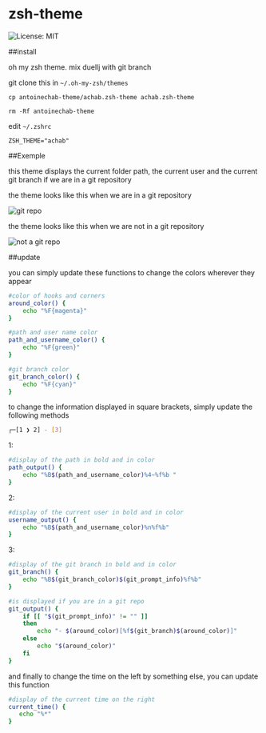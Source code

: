# zsh-theme
![License: MIT](https://img.shields.io/badge/License-MIT-green.svg)

##install

oh my zsh theme. mix duellj with git branch

git clone this in ```~/.oh-my-zsh/themes```

```cp antoinechab-theme/achab.zsh-theme achab.zsh-theme```

```rm -Rf antoinechab-theme```

edit ```~/.zshrc```

```ZSH_THEME="achab"```

##Exemple

this theme displays the current folder path, the current user and the current git branch if we are in a git repository

the theme looks like this when we are in a git repository

![git repo](https://github.com/antoinechab/zsh-theme/blob/main/images/them-with-git.png)

the theme looks like this when we are not in a git repository

![not a git repo](https://github.com/antoinechab/zsh-theme/blob/main/images/theme-without-git.png)

##update

you can simply update these functions to change the colors wherever they appear
```bash
#color of hooks and corners
around_color() {
	echo "%F{magenta}"
}

#path and user name color
path_and_username_color() {
	echo "%F{green}"
}

#git branch color
git_branch_color() {
	echo "%F{cyan}"
}
```

to change the information displayed in square brackets, simply update the following methods
```bash
┌─[1 ❯ 2] - [3]
```

1:
```bash
#display of the path in bold and in color
path_output() {
	echo "%B$(path_and_username_color)%4~%f%b "
}
```

2:
```bash
#display of the current user in bold and in color
username_output() {
	echo "%B$(path_and_username_color)%n%f%b"
}
```
3:
```bash
#display of the git branch in bold and in color
git_branch() {
	echo "%B$(git_branch_color)$(git_prompt_info)%f%b"
}

#is displayed if you are in a git repo
git_output() {
	if [[ "$(git_prompt_info)" != "" ]]
	then
		echo "- $(around_color)[%f$(git_branch)$(around_color)]"
	else
		echo "$(around_color)"
	fi
}
```

and finally to change the time on the left by something else, you can update this function
```bash
#display of the current time on the right
current_time() {
   echo "%*"
}
```
